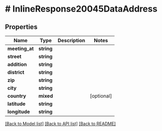 # # InlineResponse20045DataAddress

## Properties

Name | Type | Description | Notes
------------ | ------------- | ------------- | -------------
**meeting_at** | **string** |  |
**street** | **string** |  |
**addition** | **string** |  |
**district** | **string** |  |
**zip** | **string** |  |
**city** | **string** |  |
**country** | **mixed** |  | [optional]
**latitude** | **string** |  |
**longitude** | **string** |  |

[[Back to Model list]](../../README.md#models) [[Back to API list]](../../README.md#endpoints) [[Back to README]](../../README.md)
